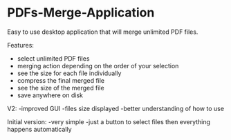 # PDFs-Merge-Application

Easy to use desktop application that will merge unlimited PDF files.

Features:
- select unlimited PDF files
- merging action depending on the order of your selection
- see the size for each file individually
- compress the final merged file
- see the size of the merged file
- save anywhere on disk

V2:
-improved GUI 
-files size displayed
-better understanding of how to use


Initial version:
-very simple
-just a button to select files then everything happens automatically
